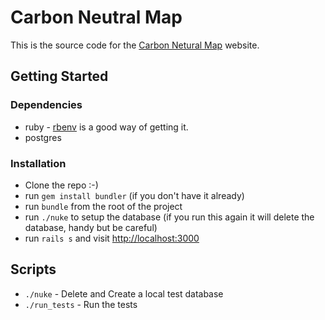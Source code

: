 # Carbon Neutral Map

This is the source code for the [Carbon Netural Map](https://carbonneutralmap.org) website.

## Getting Started

### Dependencies
 - ruby - [rbenv](https://github.com/rbenv/rbenv) is a good way of getting it.
 - postgres

### Installation

 - Clone the repo :-)
 - run `gem install bundler` (if you don't have it already)
 - run `bundle` from the root of the project
 - run `./nuke` to setup the database (if you run this again it will delete the database, handy but be careful)
 - run `rails s` and visit [http://localhost:3000](http://localhost:3000)


## Scripts

- `./nuke` - Delete and Create a local test database
- `./run_tests` - Run the tests

